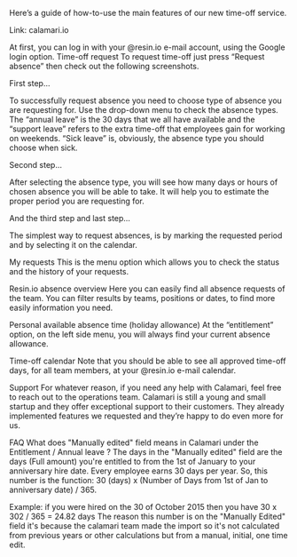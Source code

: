Here’s a guide of how-to-use the main features of our new time-off service.

Link: calamari.io

At first, you can log in with your @resin.io e-mail account, using the Google login option.
Time-off request
To request time-off just press “Request absence” then check out the following screenshots.

First step…

To successfully request absence you need to choose type of absence you are requesting for. 
Use the drop-down menu to check the absence types. The “annual leave” is the 30 days that we all have available and the “support leave” refers to the extra time-off that employees gain for working on weekends. “Sick leave” is, obviously, the absence type you should choose when sick.

Second step...

After selecting the absence type, you will see how many days or hours of chosen absence you will be able to take. It will help you to estimate the proper period you are requesting for.

And the third step and last step…

The simplest way to request absences, is by marking the requested period and by selecting it on the calendar. 

My requests
This is the menu option which allows you to check the status and the history of your requests.

Resin.io absence overview
Here you can easily find all absence requests of the team. You can filter results by teams, positions or dates, to find more easily information you need.

Personal available absence time (holiday allowance)
At the “entitlement” option, on the left side menu, you will always find your current absence allowance. 

Time-off calendar
Note that you should be able to see all approved time-off days, for all team members, at your @resin.io e-mail calendar.

Support
For whatever reason, if you need any help with Calamari, feel free to reach out to the operations team. Calamari is still a young and small startup and they offer exceptional support to their customers. They already implemented features we requested and they’re happy to do even more for us.

FAQ
What does "Manually edited" field means in Calamari under the Entitlement / Annual leave ?
The days in the "Manually edited" field are the days (Full amount) you're entitled to from the 1st of January to your anniversary hire date.
Every employee earns 30 days per year.
So, this number is the function: 
30 (days) x (Number of Days from 1st of Jan to anniversary date) / 365.

Example: if you were hired on the 30 of October 2015 then you have
30 x 302 / 365 = 24.82 days
The reason this number is on the "Manually Edited" field it's because the calamari team made the import so it's not calculated from previous years or other calculations but from a manual, initial, one time edit.
